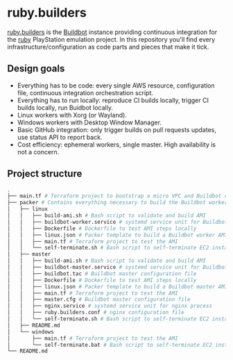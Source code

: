 # ruby.builders

[ruby.builders](https://ruby.builders) is the [Buildbot](https://buildbot.net/) instance providing continuous integration for the [ruby](https://github.com/UnsafePointer/ruby) PlayStation emulation project. In this repository you'll find every infrastructure/configuration as code parts and pieces that make it tick.

## Design goals

* Everything has to be code: every single AWS resource, configuration file, continuous integration orchestration script.
* Everything has to run locally: reproduce CI builds locally, trigger CI builds locally, run Buidbot locally.
* Linux workers with Xorg (or Wayland).
* Windows workers with Desktop Window Manager.
* Basic GitHub integration: only trigger builds on pull requests updates, use status API to report back.
* Cost efficiency: ephemeral workers, single master. High availability is not a concern.

## Project structure

```Bash
.
├── main.tf # Terraform project to bootstrap a micro VPC and Buildbot on EC2
├── packer # Contains everything necessary to build the Buildbot worker AMI
│   ├── linux
│   │   ├── build-ami.sh # Bash script to validate and build AMI
│   │   ├── buildbot-worker.service # systemd service unit for Buildbot worker process
│   │   ├── Dockerfile # Dockerfile to test AMI steps locally
│   │   ├── linux.json # Packer template to build a Buildbot worker AMI
│   │   ├── main.tf # Terraform project to test the AMI
│   │   └── self-terminate.sh # Bash script to self-terminate EC2 instances
│   ├── master
│   │   ├── build-ami.sh # Bash script to validate and build AMI
│   │   ├── buildbot-master.service # systemd service unit for Buildbot master process
│   │   ├── buildbot.tac # Buildbot master configuration file
│   │   ├── Dockerfile # Dockerfile to test AMI steps locally
│   │   ├── linux.json # Packer template to build a Buildbot master AMI
│   │   ├── main.tf # Terraform project to test the AMI
│   │   ├── master.cfg # Buildbot master configuration file
│   │   ├── nginx.service # systemd service unit for nginx process
│   │   ├── ruby.builders.conf # nginx configuration file
│   │   └── self-terminate.sh # Bash script to self-terminate EC2 instances
│   ├── README.md
│   └── windows
│       ├── main.tf # Terraform project to test the AMI
│       └── self-terminate.bat # Bash script to self-terminate EC2 instances
└── README.md
```
